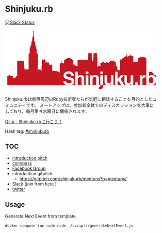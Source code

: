 Shinjuku.rb
===========

[![Slack Status](https://shinjukurb-slackin.herokuapp.com/badge.svg)](https://shinjukurb-slackin.herokuapp.com)

![](/assets/images/shinjukurb-banner.png)

Shinjuku.rbは新宿周辺のRuby技術者たちが気軽に相談することを目的としたコミュニティです。
ミートアップは、参加者全体でのディスカッションを大事にしており、毎月第４水曜日に開催されます。

[Qiita - Shinjuku.rbに行こう！](https://qiita.com/treby/items/c11da012f4dacb02f5cc)

Hash tag: [#shinjukurb](https://twitter.com/hashtag/shinjukurb)

TOC
---

- [introduction pitch](https://gitpitch.com/shinjukurb/meetups)
- [connpass](http://shinjukurb.connpass.com/)
- [Facebook Group](https://www.facebook.com/groups/shinjuku.rb)
- introduction gitpitch
  - https://gitpitch.com/shinjukurb/meetups?p=meetups/<num>
- [Slack](https://shinjukurb.slack.com) (join from [here](https://join.slack.com/t/shinjukurb/shared_invite/enQtNDYzNjQxMjc4NDIxLTdmZGE2YjU4ZmJlZGY5MGFlOTE1MzA4ZWVlYzM4ZGM1NDEwYTdlZWQ4MzMwNWViMzBjNmVlOGRkNDBkNjQ3YjA) )
- [twitter](https://twitter.com/hashtag/shinjukurb?f=tweets&vertical=default)

Usage
---

Generate Next Event from template

```sh
docker-compose run node node ./scripts/generateNextEvent.js
```
